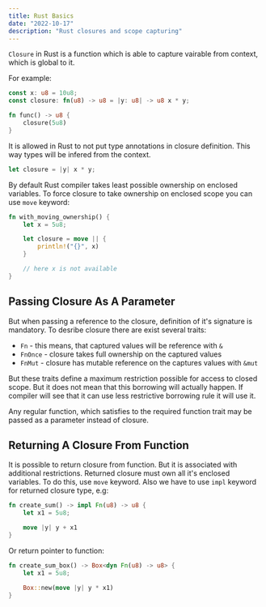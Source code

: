 ```yaml
---
title: Rust Basics
date: "2022-10-17"
description: "Rust closures and scope capturing"
---
```


`Closure` in Rust is a function which is able to capture vairable from context, which is global to it.

For example:

```rust
const x: u8 = 10u8;
const closure: fn(u8) -> u8 = |y: u8| -> u8 x * y;

fn func() -> u8 {
    closure(5u8)
}
```

It is allowed in Rust to not put type annotations in closure definition. This way types will be infered from the context.

```rust
let closure = |y| x * y;
```

By default Rust compiler takes least possible ownership on enclosed variables. To force closure to take ownership on
enclosed scope you can use `move` keyword:

```rust
fn with_moving_ownership() {
    let x = 5u8;

    let closure = move || {
        println!("{}", x)
    }

    // here x is not available
}
```

## Passing Closure As A Parameter

But when passing a reference to the closure, definition of it's signature is mandatory. To desribe closure there are exist
several traits:

- `Fn` - this means, that captured values will be reference with `&`
- `FnOnce` - closure takes full ownership on the captured values
- `FnMut` - closure has mutable reference on the captures values with `&mut`

But these traits define a maximum restriction possible for access to closed scope. But it does not mean that this borrowing
will actually happen. If compiler will see that it can use less restrictive borrowing rule it will use it.

Any regular function, which satisfies to the required function trait may be passed as a parameter instead of closure.

## Returning A Closure From Function

It is possible to return closure from function. But it is associated with additional restrictions. Returned closure must
own all it's enclosed variables. To do this, use `move` keyword. Also we have to use `impl` keyword for returned closure type, e.g:

```rust
fn create_sum() -> impl Fn(u8) -> u8 {
    let x1 = 5u8;

    move |y| y + x1
}
```

Or return pointer to function:

```rust
fn create_sum_box() -> Box<dyn Fn(u8) -> u8> {
    let x1 = 5u8;

    Box::new(move |y| y * x1)
}
```
